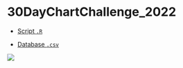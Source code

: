 # 30DayChartChallenge_2022

- [Script `.R`](https://github.com/fblpalmeira/foodweb/blob/main/jaguar_foodweb.R)

- [Database `.csv`](https://github.com/fblpalmeira/foodweb/blob/main/jaguar_foodweb.csv)

<img src="jaguar_foodweb.gif">

